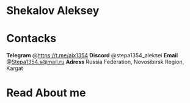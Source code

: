 # Shekalov Aleksey


# Contacks
**Telegram** @https://t.me/alx1354
**Discord**  @stepa1354_aleksei
**Email**    @Stepa1354.s@mail.ru
**Adress**   Russia Federation, Novosibirsk Region, Kargat

# Read Аbout me
